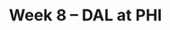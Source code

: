 ---
layout: game
title: Week 8 – DAL at PHI
season: 2020
game_id: 2020_08_DAL_PHI
away_team: DAL
home_team: PHI
---